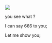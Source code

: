
![](https://anhusky.oss-cn-beijing.aliyuncs.com/log/mime.gif)

you see what ? 

I can say 666 to you;

Let me  show you;

